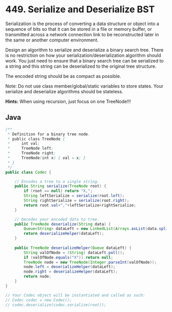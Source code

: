 # 449. Serialize and Deserialize BST

Serialization is the process of converting a data structure or object into a sequence of bits so that it can be stored in a file or memory buffer, or transmitted across a network connection link to be reconstructed later in the same or another computer environment.

Design an algorithm to serialize and deserialize a binary search tree. There is no restriction on how your serialization/deserialization algorithm should work. You just need to ensure that a binary search tree can be serialized to a string and this string can be deserialized to the original tree structure.

The encoded string should be as compact as possible.

Note: Do not use class member/global/static variables to store states. Your serialize and deserialize algorithms should be stateless.

**Hints:**
When using recursion, just focus on one TreeNode!!!

## Java
```java
/**
 * Definition for a binary tree node.
 * public class TreeNode {
 *     int val;
 *     TreeNode left;
 *     TreeNode right;
 *     TreeNode(int x) { val = x; }
 * }
 */
public class Codec {

    // Encodes a tree to a single string.
    public String serialize(TreeNode root) {
        if (root == null) return "X,";
        String leftSerialize = serialize(root.left);
        String rightSerialize = serialize(root.right);
        return root.val+","+leftSerialize+rightSerialize;
    }

    // Decodes your encoded data to tree.
    public TreeNode deserialize(String data) {
        Queue<String> dataLeft = new LinkedList(Arrays.asList(data.split(",")));
        return deserializeHelper(dataLeft);
    }
    
    public TreeNode deserializeHelper(Queue dataLeft) {
        String valOfNode = (String) dataLeft.poll();
        if (valOfNode.equals("X")) return null;
        TreeNode node = new TreeNode(Integer.parseInt(valOfNode));
        node.left = deserializeHelper(dataLeft);
        node.right = deserializeHelper(dataLeft);
        return node;
    }
}

// Your Codec object will be instantiated and called as such:
// Codec codec = new Codec();
// codec.deserialize(codec.serialize(root));
```
